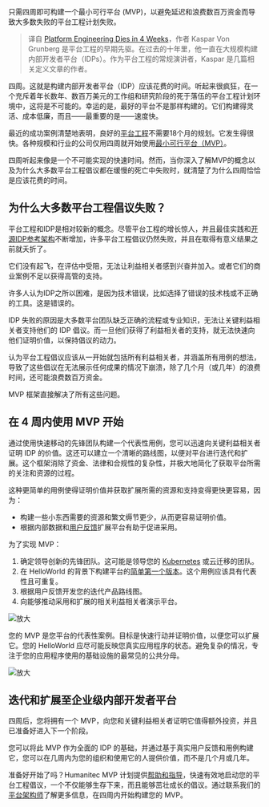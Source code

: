<!--
title: 平台工程4周内死亡
cover: https://cdn.thenewstack.io/media/2024/02/c32d2485-platform-engineering-mvp-1024x576.jpg
-->

只需四周即可构建一个最小可行平台 (MVP)，以避免延迟和浪费数百万资金而导致大多数失败的平台工程计划失败。

> 译自 [Platform Engineering Dies in 4 Weeks](https://thenewstack.io/platform-engineering-dies-in-4-weeks/)，作者 Kaspar Von Grunberg 是平台工程的早期先驱。在过去的十年里，他一直在大规模构建内部开发者平台（IDPs）。作为平台工程的常规演讲者，Kaspar 是几篇相关定义文章的作者。

四周。这就是构建内部开发者平台（IDP）应该花费的时间。听起来很疯狂，在一个充斥着年长数年、数百万美元的工作组和研究阶段的死于落伍的平台工程计划环境中，这将是不可能的。幸运的是，最好的平台不是那样构建的。它们构建得灵活、成本低廉，而且——最重要的是——速度快。

最近的成功案例清楚地表明，良好的[平台工程](https://thenewstack.io/whats-platform-engineering-and-how-does-it-support-devops/)不需要18个月的规划。它发生得很快。各种规模和行业的公司仅用四周就开始使用[最小可行平台（MVP）](https://humanitec.com/minimum-viable-platform-mvp)。

四周听起来像是一个不可能实现的快速时间。然而，当你深入了解MVP的概念以及为什么大多数平台工程倡议都在缓慢的死亡中失败时，就清楚了为什么四周恰恰是应该花费的时间。

## 为什么大多数平台工程倡议失败？

平台工程和IDP是相对较新的概念。尽管平台工程的增长惊人，并且最佳实践和[开源IDP参考架构](https://thenewstack.io/a-shortcut-to-building-an-enterprise-grade-developer-platform/)不断增加，许多平台工程倡议仍然失败，并且在取得有意义结果之前就夭折了。

它们没有起飞，在评估中受阻，无法让利益相关者感到兴奋并加入。或者它们的商业案例不足以获得高管的支持。

许多人认为IDP之所以困难，是因为技术错误，比如选择了错误的技术栈或不正确的工具。这是错误的。

IDP 失败的原因是大多数平台团队缺乏正确的流程或专业知识，无法让关键利益相关者支持他们的 IDP 倡议。而一旦他们获得了利益相关者的支持，就无法快速向他们证明价值，以保持倡议的动力。

认为平台工程倡议应该从一开始就包括所有利益相关者，并涵盖所有用例的想法，导致了这些倡议在无法展示任何成果的情况下崩溃，除了几个月（或几年）的浪费时间，还可能浪费数百万资金。

MVP 框架直接解决了所有这些问题。

## 在 4 周内使用 MVP 开始

通过使用快速移动的先锋团队构建一个代表性用例，您可以迅速向关键利益相关者证明 IDP 的价值。这还可以建立一个清晰的路线图，以便对平台进行迭代和扩展。这个框架消除了资金、法律和合规性的复杂性，并极大地简化了获取平台所需的关注和资源的过程。

这种更简单的用例使得证明价值并获取扩展所需的资源和支持变得更快更容易，因为：

- 构建一些小东西需要的资源和繁文缛节更少，从而更容易证明价值。
- 根据内部数据和[用户反馈](https://thenewstack.io/how-platform-teams-can-align-stakeholders/)扩展平台有助于促进采用。

为了实现 MVP：

1. 确定领导创新的先锋团队。这可能是领导您的 [Kubernetes](https://roadmap.sh/kubernetes) 或云迁移的团队。
2. 在 HelloWorld 的背景下构建平台的[简单第一个版本](https://thenewstack.io/platform-engineering-is-not-about-building-fancy-uis/)。这个用例应该具有代表性且可重复。
3. 根据用户反馈开发您的迭代产品路线图。
4. 向能够推动采用和扩展的相关利益相关者演示平台。

![放大](https://cdn.thenewstack.io/media/2024/02/d38f183c-minimum-viable-platform-humanitec-1024x407.png)

您的 MVP 是您平台的代表性案例。目标是快速行动并证明价值，以便您可以扩展它。您的 HelloWorld 应尽可能反映您真实应用程序的状态。避免复杂的情况，专注于您的应用程序使用的基础设施的最常见的公共分母。

![放大](https://cdn.thenewstack.io/media/2024/02/b7a22e4c-idp-on-gcp.png)

## 迭代和扩展至企业级内部开发者平台

四周后，您将拥有一个 MVP，向您和关键利益相关者证明它值得额外投资，并且已准备好进入下一个阶段。

您可以将此 MVP 作为全面的 IDP 的基础，并通过基于真实用户反馈和用例构建它，您可以在几周内为您的组织和使用它的人提供价值，而不是几个月或几年。

准备好开始了吗？Humanitec MVP 计划提供[帮助和指导](https://humanitec.com/professional-services)，快速有效地启动您的平台工程倡议，一个不仅能够生存下来，而且能够茁壮成长的倡议。通过联系我们的[平台架构师](https://humanitec.com/talk-to-platform-architect-mvp)了解更多信息，在四周内开始构建您的 MVP。
